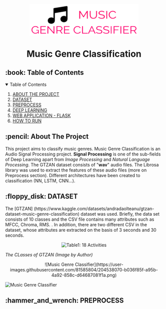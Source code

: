 <p align="center"> 
  <img src="static/img/MGC-logo.png" alt="MGC Logo" width="350px" height="100px">
</p>
<h1 align="center"> Music Genre Classification </h1>

<h2 id="table-of-contents"> :book: Table of Contents</h2>

<details open="open">
  <summary>Table of Contents</summary>
  <ol>
    <li><a href="#about_the_project"> ABOUT THE PROJECT</a></li>
    <li><a href="#dataset">  DATASET</a></li>
    <li><a href="#preprocess"> PREPROCESS</a></li>
    <li><a href="#deep_learning"> DEEP LEARNING</a></li>
    <li><a href="#web_application_flask"> WEB APPLICATION - FLASK</a></li>
    <li><a href="#how_to_run"> HOW TO RUN</a></li>
  </ol>
</details>

<h2 id="about_the_project"> :pencil: About The Project</h2>
<p>This project aims to classify music genres. Music Genre Classification is an Audio Signal Processing project. <strong>Signal Processing</strong> is one of the sub-fields of Deep Learning apart from <em>Image Processing</em> and <em>Natural Language Processing</em>. The GTZAN dataset consists of "<strong>wav</strong>" audio files. The Librosa library was used to extract the features of these audio files (more on Preprocess section). Different architectures have been created to classification (NN, LSTM, CNN...).</p>

<h2 id="preprocess"> :floppy_disk: DATASET</h2>
<p>The [GTZAN] (https://www.kaggle.com/datasets/andradaolteanu/gtzan-dataset-music-genre-classification) dataset was used. Briefly, the data set consists of 10 classes and the CSV file contains many attributes such as MFCC, Chroma, RMS. . In addition, there are two different CSV in the dataset, whose attributes are extracted on the basis of 3 seconds and 30 seconds. </p>
<p align="center">   <img src="![Music Genre Classifier](https://user-images.githubusercontent.com/81585804/204538070-b036f85f-a95b-4a92-858c-d64687081f1a.png)" alt="Table1: 18 Activities" width="45%" height="45%">

  <em>The CLasses of GTZAN (Image by Author)</em>
  <p align="center">
  ![Music Genre Classifier](https://user-images.githubusercontent.com/81585804/204538070-b036f85f-a95b-4a92-858c-d64687081f1a.png)        
  <!--figcaption>The CLasses of GTZAN (Image by Author)</figcaption-->
</p>
</p>

![Music Genre Classifier](https://user-images.githubusercontent.com/81585804/204538070-b036f85f-a95b-4a92-858c-d64687081f1a.png)

<h2 id="preprocess"> :hammer_and_wrench: PREPROCESS</h2>
